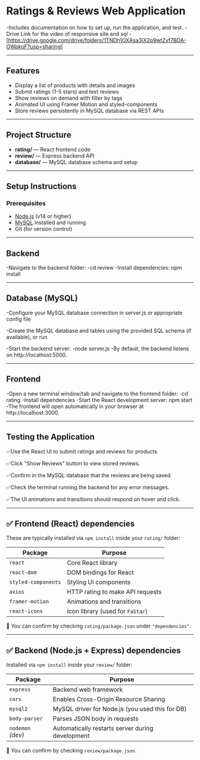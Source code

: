 # Ratings & Reviews Web Application 
-Includes documentation on how to set up, run the application, and test.
-Drive Link for the video of responsive site and sql - [https://drive.google.com/drive/folders/1TNDh1OXAsa3jX2p9wtZvf7BDA-OWpkoF?usp=sharing]

---

## Features

- Display a list of products with details and images
- Submit ratings (1-5 stars) and text reviews
- Show reviews on demand with filter by tags
- Animated UI using Framer Motion and styled-components
- Store reviews persistently in MySQL database via REST APIs

---

## Project Structure

- **rating/** — React frontend code
- **review/** — Express backend API
- **database/** — MySQL database schema and setup

---

## Setup Instructions

### Prerequisites

- [Node.js](https://nodejs.org/en/download/) (v14 or higher)
- [MySQL](https://dev.mysql.com/downloads/) installed and running
- Git (for version control)

---

## Backend

-Navigate to the backend folder:
-cd review
-Install dependencies: npm install

---

## Database (MySQL)
-Configure your MySQL database connection in server.js or appropriate config file

-Create the MySQL database and tables using the provided SQL schema (if available), or run

-Start the backend server:
-node server.js
-By default, the backend listens on http://localhost:5000.

---

## Frontend

-Open a new terminal window/tab and navigate to the frontend folder:
-cd rating
-Install dependencies
-Start the React development server: npm start
-The frontend will open automatically in your browser at http://localhost:3000.

---

## Testing the Application
✅Use the React UI to submit ratings and reviews for products.

✅Click "Show Reviews" button to view stored reviews.

✅Confirm in the MySQL database that the reviews are being saved.

✅Check the terminal running the backend for any error messages.

✅The UI animations and transitions should respond on hover and click.

---

## ✅ **Frontend (React)** dependencies

These are typically installed via `npm install` inside your `rating/` folder:

| Package             | Purpose                          |
| ------------------- | -------------------------------- |
| `react`             | Core React library               |
| `react-dom`         | DOM bindings for React           |
| `styled-components` | Styling UI components            |
| `axios`             | HTTP rating to make API requests |
| `framer-motion`     | Animations and transitions       |
| `react-icons`       | Icon library (used for `FaStar`) |

📌 You can confirm by checking `rating/package.json` under `"dependencies"`.

---

## ✅ **Backend (Node.js + Express)** dependencies

Installed via `npm install` inside your `review/` folder:

| Package           | Purpose                                          |
| ----------------- | ------------------------------------------------ |
| `express`         | Backend web framework                            |
| `cors`            | Enables Cross-Origin Resource Sharing            |
| `mysql2`          | MySQL driver for Node.js (you used this for DB)  |
| `body-parser`     | Parses JSON body in requests                     |
| `nodemon` *(dev)* | Automatically restarts server during development |

📌 You can confirm by checking `review/package.json`.
